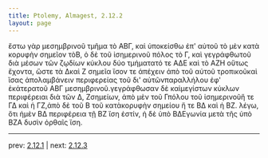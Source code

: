 ```yaml
---
title: Ptolemy, Almagest, 2.12.2
layout: page
---
```


ἔστω γὰρ μεσημβρινοῦ τμῆμα τὸ ΑΒΓ, καὶ ὑποκείσθω ἐπ' αὐτοῦ τὸ μὲν κατὰ κορυφὴν σημεῖον τὸΒ, ὁ δὲ τοῦ ἰσημερινοῦ πόλος τὸ Γ, καὶ γεγράφθωτοῦ διὰ μέσων τῶν ζῳδίων κύκλου δύο τμήματατό τε ΑΔΕ καὶ τὸ ΑΖΗ οὕτως ἔχοντα, ὥστε τὰ Δκαὶ Ζ σημεῖα ἴσον τε ἀπέχειν ἀπὸ τοῦ αὐτοῦ τροπικοῦκαὶ ἴσας ἀπολαμβάνειν περιφερείας τοῦ δι' αὐτῶνπαραλλήλου ἐφ' ἑκάτερατοῦ ΑΒΓ μεσημβρινοῦ.γεγράφθωσαν δὲ καὶμεγίστων κύκλων περιφέρειαι διὰ τῶν Δ, Ζσημείων, ἀπὸ μὲν τοῦ Γπόλου τοῦ ἰσημερινοῦἥ τε ΓΔ καὶ ἡ ΓΖ,ἀπὸ δὲ τοῦ Β τοῦ κατὰκορυφὴν σημείου ἥ τε ΒΔ καὶ ἡ ΒΖ. λέγω, ὅτι ἡμὲν ΒΔ περιφέρεια τῇ ΒΖ ἴση ἐστίν, ἡ δὲ ὑπὸ ΒΔΕγωνία μετὰ τῆς ὑπὸ ΒΖΑ δυσὶν ὀρθαῖς ἴση.

---

prev: [2.12.1](../2.12.1/) | next: [2.12.3](../2.12.3/)

